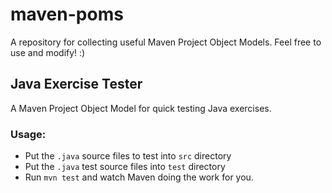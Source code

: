 # maven-poms

A repository for collecting useful Maven Project Object Models. Feel free to use and modify! :)

## Java Exercise Tester

A Maven Project Object Model for quick testing Java exercises.

### Usage:

  - Put the `.java` source files to test into `src` directory
  - Put the `.java` test source files into `test` directory
  - Run `mvn test` and watch Maven doing the work for you.
